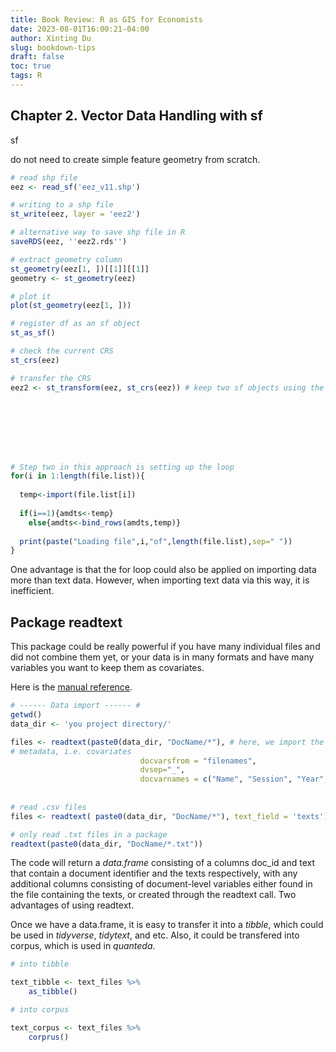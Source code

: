 ```yaml
---
title: Book Review: R as GIS for Economists
date: 2023-08-01T16:00:21-04:00
author: Xinting Du
slug: bookdown-tips
draft: false
toc: true
tags: R
---
```




## Chapter 2. Vector Data Handling with sf

sf 

do not need to create simple feature geometry from scratch. 


```r
# read shp file
eez <- read_sf('eez_v11.shp')

# writing to a shp file
st_write(eez, layer = 'eez2')

# alternative way to save shp file in R
saveRDS(eez, ''eez2.rds'')

# extract geometry column
st_geometry(eez[1, ])[[1]][[1]]
geometry <- st_geometry(eez)

# plot it
plot(st_geometry(eez[1, ]))

# register df as an sf object
st_as_sf()

# check the current CRS
st_crs(eez)

# transfer the CRS
eez2 <- st_transform(eez, st_crs(eez)) # keep two sf objects using the same CRS is important for interacting or mapping them.








# Step two in this approach is setting up the loop
for(i in 1:length(file.list)){
  
  temp<-import(file.list[i])
  
  if(i==1){amdts<-temp}
  	else{amdts<-bind_rows(amdts,temp)}
  
  print(paste("Loading file",i,"of",length(file.list),sep=" "))
}

```
One advantage is that the for loop could also be applied on importing data more than text data. However, when importing text data via this way, it is inefficient.



## Package readtext

This package could be really powerful if you have many individual files and did not combine them yet, or your data is in many formats and have many variables you want to keep them as covariates.

Here is the [manual reference](https://cran.r-project.org/web/packages/readtext/readtext.pdf).


```r
# ------ Data import ------ #
getwd()
data_dir <- 'you project directory/' 

files <- readtext(paste0(data_dir, "DocName/*"), # here, we import the raw files, drawing document metadata from the file names
# metadata, i.e. covariates
                             docvarsfrom = "filenames", 
                             dvsep="_", 
                             docvarnames = c("Name", "Session", "Year", "Actor", "Speech"))
                             
                             
# read .csv files
files <- readtext( paste0(data_dir, "DocName/*"), text_field = 'texts')                

# only read .txt files in a package
readtext(paste0(data_dir, "DocName/*.txt"))                          

```
The code will return a *data.frame* consisting of a columns doc_id and text that contain a document identifier and the texts respectively, with any additional columns consisting of document-level variables either found in the file containing the texts, or created through the readtext call.
Two advantages of using readtext. 

Once we have a data.frame, it is easy to transfer it into a *tibble*, which could be used in *tidyverse*, *tidytext*, and etc. 
Also, it could be transfered into corpus, which is used in *quanteda*.

```r
# into tibble

text_tibble <- text_files %>% 
	as_tibble()

# into corpus

text_corpus <- text_files %>%
	corprus()
```

